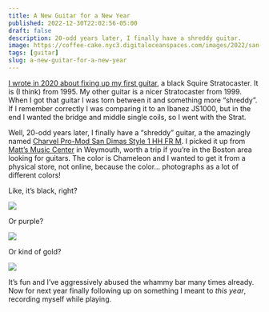 ```yaml
---
title: A New Guitar for a New Year
published: 2022-12-30T22:02:56-05:00
draft: false
description: 20-odd years later, I finally have a shreddy guitar.
image: https://coffee-cake.nyc3.digitaloceanspaces.com/images/2022/san-dimas-3.jpeg
tags: [guitar]
slug: a-new-guitar-for-a-new-year
---
```


[I wrote in 2020 about fixing up my first guitar](https://www.builtwith.coffee/blog-posts/2020/08/the-20-year-history-of-a-partscaster?searchterm=partscaster), a black Squire Stratocaster. It is (I think) from 1995. My other guitar is a nicer Stratocaster from 1999. When I got that guitar I was torn between it and something more “shreddy”. If I remember correctly I was comparing it to an Ibanez JS1000, but in the end I wanted the bridge and middle single coils, so I went with the Strat.

Well, 20-odd years later, I finally have a “shreddy” guitar, a the amazingly named [Charvel Pro-Mod San Dimas Style 1 HH FR M](https://charvel.com/gear/series/pro-mod/pro-mod-san-dimas-style-1-hh-fr-m/2975031500). I picked it up from [Matt’s Music Center](https://mattsmusic.com) in Weymouth, worth a trip if you’re in the Boston area looking for guitars. The color is Chameleon and I wanted to get it from a physical store, not online, because the color… photographs as a lot of different colors!

Like, it’s black, right?

![](https://coffee-cake.nyc3.digitaloceanspaces.com/images/2022/san-dimas-1.jpeg)

Or purple?

![](https://coffee-cake.nyc3.digitaloceanspaces.com/images/2022/san-dimas-2.jpeg)

Or kind of gold?

![](https://coffee-cake.nyc3.digitaloceanspaces.com/images/2022/san-dimas-3.jpeg)

It’s fun and I’ve aggressively abused the whammy bar many times already. Now for next year finally following up on something I meant to _this year_, recording myself while playing.